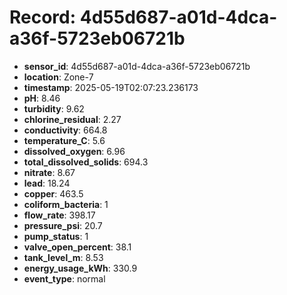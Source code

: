 # Record: 4d55d687-a01d-4dca-a36f-5723eb06721b

- **sensor_id**: 4d55d687-a01d-4dca-a36f-5723eb06721b
- **location**: Zone-7
- **timestamp**: 2025-05-19T02:07:23.236173
- **pH**: 8.46
- **turbidity**: 9.62
- **chlorine_residual**: 2.27
- **conductivity**: 664.8
- **temperature_C**: 5.6
- **dissolved_oxygen**: 6.96
- **total_dissolved_solids**: 694.3
- **nitrate**: 8.67
- **lead**: 18.24
- **copper**: 463.5
- **coliform_bacteria**: 1
- **flow_rate**: 398.17
- **pressure_psi**: 20.7
- **pump_status**: 1
- **valve_open_percent**: 38.1
- **tank_level_m**: 8.53
- **energy_usage_kWh**: 330.9
- **event_type**: normal